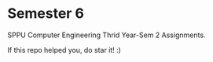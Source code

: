 # Semester 6
SPPU Computer Engineering Thrid Year-Sem 2 Assignments.

If this repo helped you, do star it! :)
